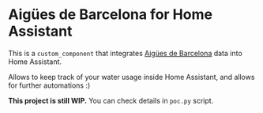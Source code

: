 # Aigües de Barcelona for Home Assistant

This is a `custom_component` that integrates [Aigües de Barcelona](https://www.aiguesdebarcelona.cat/) data into Home Assistant.

Allows to keep track of your water usage inside Home Assistant, and allows for further automations :)

**This project is still WIP.** You can check details in `poc.py` script.
